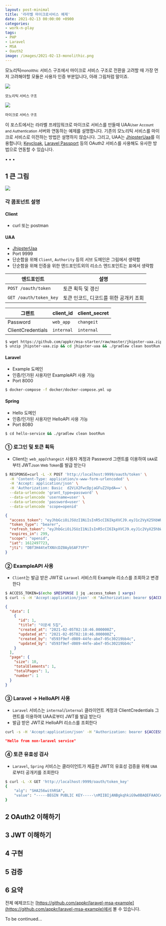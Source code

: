 ```yaml
---
layout: post-minimal
title: '라라벨 마이크로서비스 예제'
date: 2021-02-13 00:00:00 +0900
categories:
- work-n-play
tags:
- PHP
- Laravel
- MSA
- Oauth2
image: /images/2021-02-13-monolithic.png
---
```


모노리틱<small class="text-muted">monolithic</small> 서비스 구조에서 마이크로 서비스 구조로 전환을 고려할 때 가장 먼저 고려해야할 모듈은 사용자 인증 부분입니다, 아래 그림처럼 말이죠. 

![](/images/2021-02-13-monolithic.svg)
<div class="text-center"><small>모노리틱 서비스 구조</small></div>

![](/images/2021-02-13-microservice.svg)
<div class="text-center"><small>마이크로 서비스 구조</small></div>

이 포스트에서는 라라벨 프레임워크로 마이크로 서비스를 만들때 UAA<small class="text-muted">User Account and Authentication</small> 서버와 연동하는 예제를 설명합니다. 기존의 모노리틱 서비스를 마이크로 서비스로 이전하는 방법은 설명하지 않습니다. 그리고, UAA는 [JhipsterUaa](https://www.jhipster.tech/using-uaa/)를 이용합니다; [Keycloak](https://www.keycloak.org/), [Laravel Passport](https://laravel.com/docs/8.x/passport) 등의 OAuth2 서비스를 사용해도 유사한 방법으로 연동할 수 있습니다.

<!--more-->
<div class="spacer">• • •</div>

## 1 큰 그림

![](/images/2021-02-13-microservice2.svg)

### 각 콤포넌트 설명

#### Client
- curl 또는 postman

#### UAA
- [JhipsterUaa](https://www.jhipster.tech/using-uaa/)
- Port 9999
- 단순함을 위해 `Client`, `Authority` 등의 서브 도메인은 그림에서 생략함
- 단순함을 위해 인증을 위한 엔드포인트외의 리소스 엔드포인트는 표에서 생략함

엔드포인트|설명
---|---
`POST /oauth/token`|토큰 획득 및 갱신
`GET /oauth/token_key`|토큰 인코드, 디코드를 위한 공개키 조회

그랜트|client_id|client_secret
---|---|---
Password|`web_app`|`changeit`
ClientCredentials|`internal`|`internal`

```bash
$ wget https://github.com/appkr/msa-starter/raw/master/jhipster-uaa.zip
$ unzip jhipster-uaa.zip && cd jhipster-uaa && ./gradlew clean bootRun
```

#### Laravel 
- Example 도메인
- 인증/인가된 사용자만 ExampleAPI 사용 가능
- Port 8000

```bash
$ docker-compose -f docker/docker-compose.yml up
```

#### Spring
- Hello 도메인
- 인증/인가된 사용자만 HelloAPI 사용 가능
- Port 8080

```bash
$ cd hello-service && ./gradlew clean bootRun
```

### ① 로그인 및 토큰 획득
- Client는 `web_app`/`changeit` 사용자 계정과 Password 그랜트를 이용하여 `UAA`로부터 JWT<small class="text-muted">Json Web Token</small>를 발급 받는다
```bash
$ RESPONSE=curl -L -X POST 'http://localhost:9999/oauth/token' \
  -H 'Content-Type: application/x-www-form-urlencoded' \
  -H 'Accept: application/json' \
  -H 'Authorization: Basic  d2ViX2FwcDpjaGFuZ2VpdA==' \
  --data-urlencode 'grant_type=password' \
  --data-urlencode 'username=user' \
  --data-urlencode 'password=user' \
  --data-urlencode 'scope=openid'
```
```json
{
  "access_token": "eyJhbGciOiJSUzI1NiIsInR5cCI6IkpXVCJ9.eyJ1c2VyX25hbWUiOiJ1c2VyIiwic2NvcGUiOlsib3BlbmlkIl0sImV4cCI6MTYxMjQ5ODAyMywiaWF0IjoxNjEyNDk3NzIzLCJhdXRob3JpdGllcyI6WyJST0xFX1VTRVIiXSwianRpIjoiREJmM0g0NHRlVFhOVmNEWjBBeWJTQUY3dFBZIiwiY2xpZW50X2lkIjoid2ViX2FwcCJ9.Y4py8MMHJdMwbXxpocdQPrMEevRnl2nkEUuXw6UeRmtB7qWDFADmzO-xQz8Hkvmz2LT0U4gPSHvRSOEWGuZ_Nack8MRU7ICWGRl53WZyiPTzt7ucLcO0w1eOBUPFxsHQHffyZ4XzrDJWlqWadhzlnxw9oJUcvi8aAKkBtBSVOCslxYMkBNzs7vjxbLHNQIAjZbb1YetBzpAQOq8RJCdSQNDcMSZ9eZG705ucaFBv3LgDf5sxK47Yqqqk3oCMDdyMXB2MW2bsFivpf6BZd3ydfHrCgcrU5y2Vl2g6fG6PsADkaJ4Fv31UdVj0QG-kX8fgj9GL7MjZUyI-bWruiLNTgw",
  "token_type": "bearer",
  "refresh_token": "eyJhbGciOiJSUzI1NiIsInR5cCI6IkpXVCJ9.eyJ1c2VyX25hbWUiOiJ1c2VyIiwic2NvcGUiOlsib3BlbmlkIl0sImF0aSI6IkRCZjNINDR0ZVRYTlZjRFowQXliU0FGN3RQWSIsImV4cCI6MTYxMzEwMjUyMywiaWF0IjoxNjEyNDk3NzIzLCJhdXRob3JpdGllcyI6WyJST0xFX1VTRVIiXSwianRpIjoicDhWQVB5aWhHU3NGYXlma1pMWnd1MURLSHBrIiwiY2xpZW50X2lkIjoid2ViX2FwcCJ9.gD4uoRwk_kbX19uUBxnUdvmu3KDZBrTLWeY0h6lj-UVvhKaUF7BNH1AzwSfX10y-tYjdfElk7_m7x6Vo9gG93HMUPtnSQPPNknI6KcE4sFRRs-Wk15o74S7ukiSjvdtq9Bx2u7t6EEd3e1UHHcRYLFwxJUND53YRM7VR38QWhJgxGW6aA6EK4Rz7fgqFaylK8xWlFjhYoFl3w_VBErqDZWyprKRl9IDDrd6xCo-5RIauuLGGvMTim9IhedaSwTDN7fJz68tyJinfejIjEVjnw90MPCAKzwYY2As30i7AdIPzUrvJPHSjhlZnZ9lSU6_BufQUw1caBQe-vSbtXx0pMw",
  "expires_in": 299,
  "scope": "openid",
  "iat": 1612497723,
  "jti": "DBf3H44teTXNVcDZ0AybSAF7tPY"
}
```

### ② ExampleAPI 사용 
- `Client`는 발급 받은 JWT로 `Laravel` 서비스의 Example 리소스를 조회하고 변경한다
```bash
$ ACCESS_TOKEN=$(echo $RESPONSE | jq .access_token | xargs)
$ curl -s -H 'Accept:application/json' -H "Authorization: bearer ${ACCESS_TOKEN}" http://localhost:8000/api/examples
```
```json
{
  "data": [
    {
      "id": 1,
      "title": "이문세 5집",
      "created_at": "2021-02-05T02:18:46.000000Z",
      "updated_at": "2021-02-05T02:18:46.000000Z",
      "created_by": "d593f9ef-d089-44fe-abe7-05c30219bb4c",
      "updated_by": "d593f9ef-d089-44fe-abe7-05c30219bb4c"
    }
  ],
  "page": {
    "size": 10,
    "totalElements": 1,
    "totalPages": 1,
    "number": 1
  }
}
```

### ③ Laravel -> HelloAPI 사용
- `Laravel` 서비스는 `internal`/`internal` 클라이언트 계정과 ClientCredentials 그랜트를 이용하여 UAA로부터 JWT를 발급 받는다
- 발급 받은 JWT로 HelloAPI 리소스를 조회한다

```bash
curl -s -H 'Accept:application/json' -H "Authorization: bearer ${ACCESS_TOKEN}" http://localhost:8000/api/hello
```
```json
"Hello from non-laravel service"
```

### ④ 토큰 유효성 검사
- `Laravel`, `Spring` 서비스는 클라이언트가 제출한 JWT의 유효성 검증을 위해 `UAA`로부터 공개키를 조회한다

```bash
$ curl -L -X GET 'http://localhost:9999/oauth/token_key'
{
    "alg": "SHA256withRSA",
    "value": "-----BEGIN PUBLIC KEY-----\nMIIBIjANBgkqhkiG9w0BAQEFAAOCAQ8AMIIBCgKCAQEAlo/L8mU9Isiihp1ksxeOrJzPn4915xZC/pnbO+ur/ccZL23BYHP/wUxpWZy8Gh94+GK8/gcjVEk66acg4Gk7NH0uQGxdrq8WDMywPIAawekwiQJd6l/yVNXIDhuk0LzcgmU+1ESyeTNdlx84Z0X3HI6w8SH6OE4RBcr9rGfIt0ytXmHj1P4zxmJt/YhZyyyUq0WGuBq31UaQTOiJa0rp1kDKSMN0Hvz4UmkYtUvgtqUujrqNcWkSEummO8WyuhnCs+zAaF2KA5XSalEXFNiILwFPtQFxqIQrjjiWcI61vvTxtor4zI5r4X6aDteYIJidAzYwkIiuacnLWX5ziL3j+wIDAQAB\n-----END PUBLIC KEY-----"
}
```

## 2 OAuth2 이해하기
## 3 JWT 이해하기
## 4 구현
## 5 검증
## 6 요약

전체 예제코드는 [https://github.com/appkr/laravel-msa-example](https://github.com/appkr/laravel-msa-example)에서 볼 수 있습니다.

<p class="lead">To be continued...</p> 

<!--
{:.linenos}
```php
```
-->
